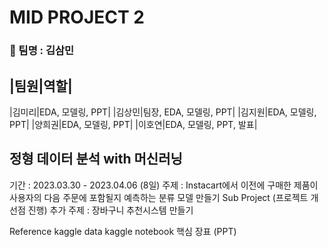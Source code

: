 # MID PROJECT 2 
### 👯 팀명 : 김삼민
|팀원|역할|
---
|김미리|EDA, 모델링, PPT|
|김상민|팀장, EDA, 모델링, PPT|
|김지원|EDA, 모델링, PPT|
|양희권|EDA, 모델링, PPT|
|이호연|EDA, 모델링, PPT, 발표|

## 정형 데이터 분석 with 머신러닝
기간 : 2023.03.30 - 2023.04.06 (8일)
주제 : Instacart에서 이전에 구매한 제품이 사용자의 다음 주문에 포함될지 예측하는 분류 모델 만들기
Sub Project (프로젝트 개선점 진행)
추가 주제 : 장바구니 추천시스템 만들기


Reference
kaggle data
kaggle notebook
핵심 장표 (PPT)
